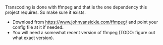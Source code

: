 Transcoding is done with ffmpeg and that is the one dependency this project requires.  So make sure it exists.

* Download from https://www.johnvansickle.com/ffmpeg/ and point your config file at it if needed.
* You will need a somewhat recent version of ffmpeg (TODO: figure out what exact version).